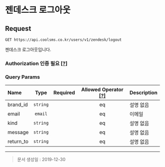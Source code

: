 # 젠데스크 로그아웃

## Request
```
GET https://api.coolsms.co.kr/users/v1/zendesk/logout
```

젠데스크 로그아웃입니다.

### Authorization 인증 필요 [[?]](https://docs.coolsms.co.kr/authentication/overview#authorization)

### Query Params
| Name | Type | Required | Allowed Operator [[?]](https://docs.coolsms.co.kr/api-reference/overview#operator) | Description |
| :--- | :--: | :------: | :--------------: | :---------- |
| brand_id | `string` |  | eq | 설명 없음 |
| email | `email` |  | eq | 이메일 |
| kind | `string` |  | eq | 설명 없음 |
| message | `string` |  | eq | 설명 없음 |
| return_to | `string` |  | eq | 설명 없음 |

---

> 문서 생성일 : 2019-12-30

